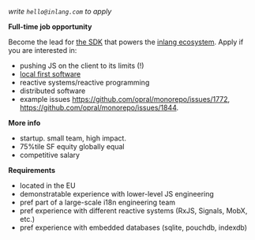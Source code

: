 _write `hello@inlang.com` to apply_

**Full-time job opportunity**

Become the lead for [the SDK](https://inlang.com/documentation) that powers the [inlang ecosystem](https://inlang.com/c/apps). Apply if you are interested in:

- pushing JS on the client to its limits (!)
- [local first software](https://www.inkandswitch.com/local-first/)
- reactive systems/reactive programming
- distributed software
- example issues https://github.com/opral/monorepo/issues/1772, https://github.com/opral/monorepo/issues/1844.

**More info**

- startup. small team, high impact.
- 75%tile SF equity globally equal
- competitive salary

**Requirements**

- located in the EU
- demonstratable experience with lower-level JS engineering
- pref part of a large-scale i18n engineering team
- pref experience with different reactive systems (RxJS, Signals, MobX, etc.)
- pref experience with embedded databases (sqlite, pouchdb, indexdb)
